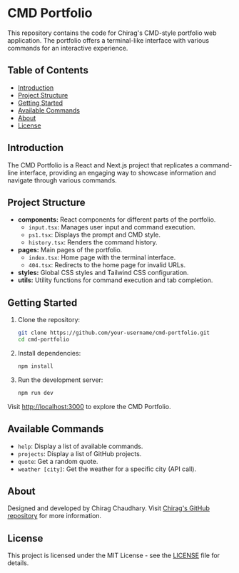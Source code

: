 # CMD Portfolio

This repository contains the code for Chirag's CMD-style portfolio web application. The portfolio offers a terminal-like interface with various commands for an interactive experience.

## Table of Contents

- [Introduction](#introduction)
- [Project Structure](#project-structure)
- [Getting Started](#getting-started)
- [Available Commands](#available-commands)
- [About](#about)
- [License](#license)

## Introduction

The CMD Portfolio is a React and Next.js project that replicates a command-line interface, providing an engaging way to showcase information and navigate through various commands.

## Project Structure

- **components:** React components for different parts of the portfolio.
  - `input.tsx`: Manages user input and command execution.
  - `ps1.tsx`: Displays the prompt and CMD style.
  - `history.tsx`: Renders the command history.
- **pages:** Main pages of the portfolio.
  - `index.tsx`: Home page with the terminal interface.
  - `404.tsx`: Redirects to the home page for invalid URLs.
- **styles:** Global CSS styles and Tailwind CSS configuration.
- **utils:** Utility functions for command execution and tab completion.

## Getting Started

1. Clone the repository:

    ```bash
    git clone https://github.com/your-username/cmd-portfolio.git
    cd cmd-portfolio
    ```

2. Install dependencies:

    ```bash
    npm install
    ```

3. Run the development server:

    ```bash
    npm run dev
    ```

Visit [http://localhost:3000](http://localhost:3000) to explore the CMD Portfolio.

## Available Commands

- `help`: Display a list of available commands.
- `projects`: Display a list of GitHub projects.
- `quote`: Get a random quote.
- `weather [city]`: Get the weather for a specific city (API call).

## About

Designed and developed by Chirag Chaudhary. Visit [Chirag's GitHub repository](https://github.com/your-username) for more information.

## License

This project is licensed under the MIT License - see the [LICENSE](LICENSE) file for details.

